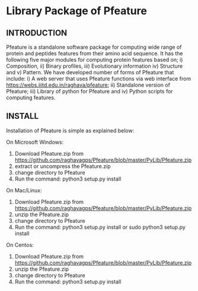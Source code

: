 Library Package of Pfeature<br />
===============================

INTRODUCTION<br />
------------------
Pfeature is a standalone software package for computing wide range of protein and peptides features from their amino acid sequence. It has the following five major modules for computing protein features based on; i) Composition, ii) Binary profiles, iii) Evolutionary information iv) Structure and v) Pattern.  We have developed number of forms of Pfeature that include: i) A web server that uses Pfeature functions via web interface from https://webs.iiitd.edu.in/raghava/pfeature; ii) Standalone version of Pfeature; iii) Library of python for Pfeature and iv) Python scripts for computing features.

INSTALL<br />
---------------
Installation of Pfeature is simple as explained below:

On Microsoft Windows:
1. Download Pfeature.zip  from https://github.com/raghavagps/Pfeature/blob/master/PyLib/Pfeature.zip
2. extract or uncompress the Pfeature.zip
3. change directory to Pfeature
4. Run the command: python3 setup.py install

On Mac/Linux:
1. Download Pfeature.zip  from https://github.com/raghavagps/Pfeature/blob/master/PyLib/Pfeature.zip
2. unzip the Pfeature.zip
3. change directory to Pfeature
4. Run the command: python3 setup.py install or sudo python3 setup.py install

On Centos:
1. Download Pfeature.zip  from https://github.com/raghavagps/Pfeature/blob/master/PyLib/Pfeature.zip
2. unzip the Pfeature.zip
3. change directory to Pfeature
4. Run the command: python3 setup.py install


